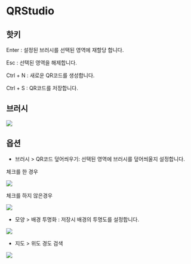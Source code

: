 # QRStudio

핫키
--------
Enter : 설정된 브러시를 선택된 영역에 재할당 합니다.

Esc : 선택된 영역을 해제합니다.

Ctrl + N : 새로운 QR코드를 생성합니다.

Ctrl + S : QR코드를 저장합니다.

브러시
--------
![](http://cafeptthumb4.phinf.naver.net/20160602_158/dmsud12156_1464877139253WsyDx_PNG/%A4%BB%A4%BC%A4%BA.png?type=w740)

옵션
--------
- 브러시 > QR코드 덮어씌우기: 선택된 영역에 브러시를 덮어씌울지 설정합니다.



체크를 한 경우

![](http://cafeptthumb3.phinf.naver.net/20160602_190/dmsud12156_146487630757551ajh_PNG/1.png?type=w740)



체크를 하지 않은경우

![](http://cafeptthumb4.phinf.naver.net/20160602_12/dmsud12156_14648763076781GPrd_PNG/2.png?type=w740)



- 모양 > 배경 투명화 : 저장시 배경의 투명도를 설정합니다.

![](http://cafeptthumb3.phinf.naver.net/20160602_244/dmsud12156_14648764936379cLDw_PNG/czxc.png?type=w740)



- 지도 > 위도 경도 검색

![](http://cafeptthumb4.phinf.naver.net/20160602_300/dmsud12156_1464876749363FXsCh_PNG/1.png?type=w740)

